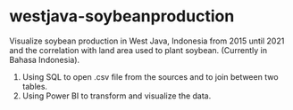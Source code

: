 # westjava-soybeanproduction
Visualize soybean production in West Java, Indonesia from 2015 until 2021 and the correlation with land area used to plant soybean. 
(Currently in Bahasa Indonesia).
  1. Using SQL to open .csv file from the sources and to join between two tables.
  2. Using Power BI to transform and visualize the data.

